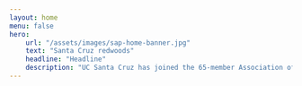 ```yaml
---
layout: home
menu: false
hero:
    url: "/assets/images/sap-home-banner.jpg"
    text: "Santa Cruz redwoods"
    headline: "Headline"
    description: "UC Santa Cruz has joined the 65-member Association of American Universities"
---
```


